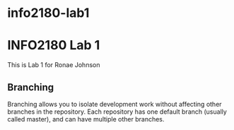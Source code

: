 # info2180-lab1
# INFO2180 Lab 1
This is Lab 1 for Ronae Johnson
## Branching
Branching allows you to isolate development work without
affecting other branches in the repository. Each repository
has one default branch (usually called master), and can have
multiple other branches.